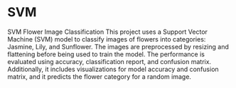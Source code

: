 # SVM

SVM Flower Image Classification
This project uses a Support Vector Machine (SVM) model to classify images of flowers into categories: Jasmine, Lily, and Sunflower. The images are preprocessed by resizing and flattening before being used to train the model. The performance is evaluated using accuracy, classification report, and confusion matrix. Additionally, it includes visualizations for model accuracy and confusion matrix, and it predicts the flower category for a random image.

